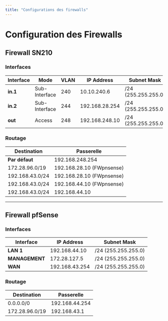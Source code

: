 ```yaml
---
title: "Configurations des firewalls"
---
```


# Configuration des Firewalls

## Firewall SN210

### Interfaces

| Interface    | Mode       | VLAN  | IP Address           | Subnet Mask      |
|--------------|------------|-------|----------------------|------------------|
| **in.1**     | Sub-Interface | 240   | 10.10.240.6         | /24 (255.255.255.0) |
| **in.2**     | Sub-Interface | 244   | 192.168.28.254       | /24 (255.255.255.0) |
| **out**      | Access     | 248   | 192.168.248.10        | /24 (255.255.255.0) |

### Routage

| Destination         | Passerelle          |
|---------------------|---------------------|
| **Par défaut**       | 192.168.248.254     |
| 172.28.96.0/19 | 192.168.28.10 (FWpnsense) |
| 192.168.43.0/24 | 192.168.28.10 (FWpnsense) |
| 192.168.43.0/24 | 192.168.44.10 (FWpnsense) |
| 192.168.43.0/24 | 192.168.44.10 |

---

## Firewall pfSense

### Interfaces

| Interface    | IP Address         | Subnet Mask          |
|--------------|--------------------|----------------------|
| **LAN 1**    | 192.168.44.10       | /24 (255.255.255.0)  |
| **MANAGEMENT** | 172.28.127.5       | /24 (255.255.255.0)  |
| **WAN**      | 192.168.43.254      | /24 (255.255.255.0)  |

### Routage

| Destination         | Passerelle          |
|---------------------|---------------------|
| 0.0.0.0/0         | 192.168.44.254 |
| 172.28.96.0/19         | 192.168.43.1 |
